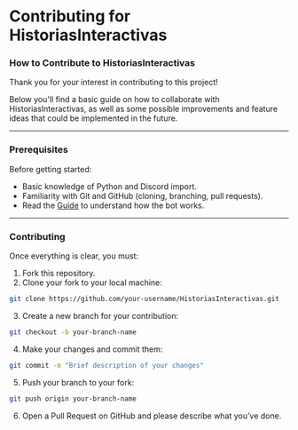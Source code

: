 # Contributing for **HistoriasInteractivas**

### How to Contribute to HistoriasInteractivas

Thank you for your interest in contributing to this project!

Below you'll find a basic guide on how to collaborate with HistoriasInteractivas, as well as some possible improvements and feature ideas that could be implemented in the future.

---

### Prerequisites

Before getting started:
- Basic knowledge of Python and Discord import.
- Familiarity with Git and GitHub (cloning, branching, pull requests).
- Read the [Guide](README.md) to understand how the bot works.

---

### Contributing

Once everything is clear, you must:
1. Fork this repository.
2. Clone your fork to your local machine:
```bash
git clone https://github.com/your-username/HistoriasInteractivas.git
```
3. Create a new branch for your contribution:
```bash
git checkout -b your-branch-name
```
4. Make your changes and commit them:
```bash
git commit -m "Brief description of your changes"
```
5. Push your branch to your fork:
```bash
git push origin your-branch-name
```
6. Open a Pull Request on GitHub and please describe what you’ve done.
